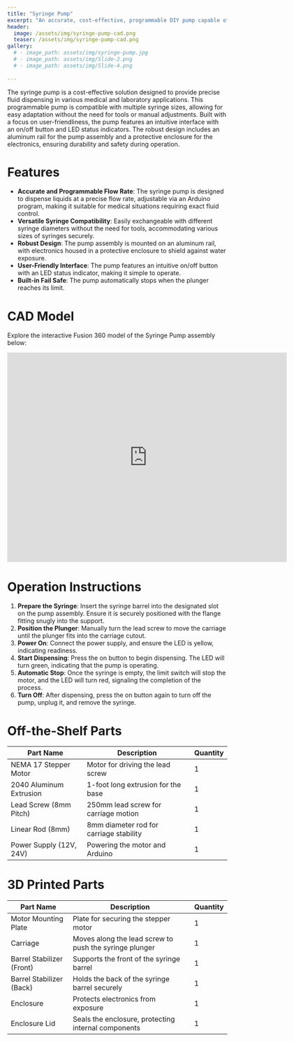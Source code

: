 ```yaml
---
title: "Syringe Pump"
excerpt: "An accurate, cost-effective, programmable DIY pump capable of various flow rates."
header:
  image: /assets/img/syringe-pump-cad.png
  teaser: /assets/img/syringe-pump-cad.png
gallery:
  # - image_path: assets/img/syringe-pump.jpg
  # - image_path: assets/img/Slide-2.png
  # - image_path: assets/img/Slide-4.png
   
---
```


The syringe pump is a cost-effective solution designed to provide precise fluid dispensing in various medical and laboratory applications. This programmable pump is compatible with multiple syringe sizes, allowing for easy adaptation without the need for tools or manual adjustments. Built with a focus on  user-friendliness, the pump features an intuitive interface with an on/off button and LED status indicators. The robust design includes an aluminum rail for the pump assembly and a protective enclosure for the electronics, ensuring durability and safety during operation.

# Features

* **Accurate and Programmable Flow Rate**: The syringe pump is designed to dispense liquids at a precise flow rate, adjustable via an Arduino program, making it suitable for medical situations requiring exact fluid control.
* **Versatile Syringe Compatibility**: Easily exchangeable with different syringe diameters without the need for tools, accommodating various sizes of syringes securely.
* **Robust Design**: The pump assembly is mounted on an aluminum rail, with electronics housed in a protective enclosure to shield against water exposure.
* **User-Friendly Interface**: The pump features an intuitive on/off button with an LED status indicator, making it simple to operate.
* **Built-in Fail Safe**: The pump automatically stops when the plunger reaches its limit.

# CAD Model

Explore the interactive Fusion 360 model of the Syringe Pump assembly below:
<iframe src="https://vanderbilt643.autodesk360.com/shares/public/SH286ddQT78850c0d8a420c83ffe648ca368?mode=embed" width="640" height="480" allowfullscreen="true" webkitallowfullscreen="true" mozallowfullscreen="true"  frameborder="0"></iframe>

# Operation Instructions

1. **Prepare the Syringe**: Insert the syringe barrel into the designated slot on the pump assembly. Ensure it is securely positioned with the flange fitting snugly into the support.
2. **Position the Plunger**: Manually turn the lead screw to move the carriage until the plunger fits into the carriage cutout.
3. **Power On**: Connect the power supply, and ensure the LED is yellow, indicating readiness.
4. **Start Dispensing**: Press the on button to begin dispensing. The LED will turn green, indicating that the pump is operating.
5. **Automatic Stop**: Once the syringe is empty, the limit switch will stop the motor, and the LED will turn red, signaling the completion of the process.
6. **Turn Off**: After dispensing, press the on button again to turn off the pump, unplug it, and remove the syringe.

# Off-the-Shelf Parts

| Part Name               | Description                            | Quantity |
|-------------------------|----------------------------------------|----------|
| NEMA 17 Stepper Motor   | Motor for driving the lead screw       | 1        |
| 2040 Aluminum Extrusion | 1-foot long extrusion for the base     | 1        |
| Lead Screw (8mm Pitch)  | 250mm lead screw for carriage motion   | 1        |
| Linear Rod (8mm)        | 8mm diameter rod for carriage stability| 1        |
| Power Supply (12V, 24V) | Powering the motor and Arduino         | 1        |

# 3D Printed Parts

| Part Name               | Description                                           | Quantity |
|-------------------------|-------------------------------------------------------|----------|
| Motor Mounting Plate    | Plate for securing the stepper motor                  | 1        |
| Carriage                | Moves along the lead screw to push the syringe plunger| 1        |
| Barrel Stabilizer (Front)| Supports the front of the syringe barrel              | 1        |
| Barrel Stabilizer (Back) | Holds the back of the syringe barrel securely         | 1        |
| Enclosure               | Protects electronics from exposure                    | 1        |
| Enclosure Lid           | Seals the enclosure, protecting internal components   | 1        |


<!-- {% include gallery caption="write caption here" %} -->
